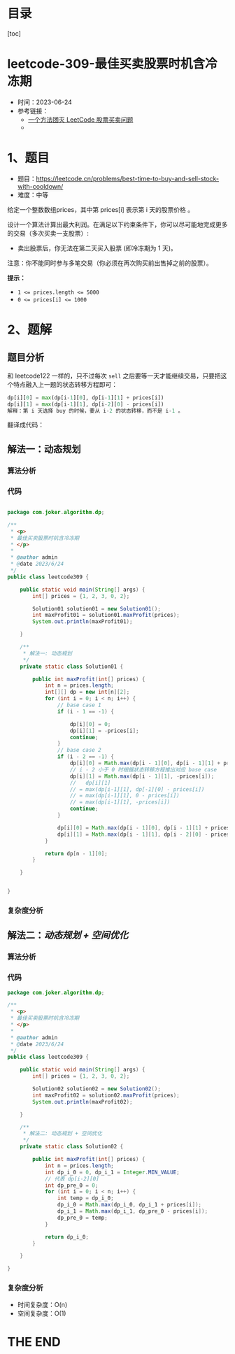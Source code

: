 # 目录

[toc]

# leetcode-309-最佳买卖股票时机含冷冻期

- 时间：2023-06-24
- 参考链接：
  - [一个方法团灭 LeetCode 股票买卖问题](https://labuladong.gitee.io/algo/di-er-zhan-a01c6/yong-dong--63ceb/yi-ge-fang-3b01b/)
  - 




# 1、题目

- 题目：https://leetcode.cn/problems/best-time-to-buy-and-sell-stock-with-cooldown/
- 难度：中等



给定一个整数数组prices，其中第  prices[i] 表示第 i 天的股票价格 。

设计一个算法计算出最大利润。在满足以下约束条件下，你可以尽可能地完成更多的交易（多次买卖一支股票）:

- 卖出股票后，你无法在第二天买入股票 (即冷冻期为 1 天)。



注意：你不能同时参与多笔交易（你必须在再次购买前出售掉之前的股票）。





**提示：**

+ `1 <= prices.length <= 5000`
+ `0 <= prices[i] <= 1000`



# 2、题解

## 题目分析

和 leetcode122 一样的，只不过每次 `sell` 之后要等一天才能继续交易，只要把这个特点融入上一题的状态转移方程即可：

```python
dp[i][0] = max(dp[i-1][0], dp[i-1][1] + prices[i])
dp[i][1] = max(dp[i-1][1], dp[i-2][0] - prices[i])
解释：第 i 天选择 buy 的时候，要从 i-2 的状态转移，而不是 i-1 。
```

翻译成代码：



## 解法一：动态规划

### 算法分析



### 代码

```java

package com.joker.algorithm.dp;

/**
 * <p>
 * 最佳买卖股票时机含冷冻期
 * </p>
 *
 * @author admin
 * @date 2023/6/24
 */
public class leetcode309 {

    public static void main(String[] args) {
        int[] prices = {1, 2, 3, 0, 2};

        Solution01 solution01 = new Solution01();
        int maxProfit01 = solution01.maxProfit(prices);
        System.out.println(maxProfit01);

    }

    /**
     * 解法一: 动态规划
     */
    private static class Solution01 {

        public int maxProfit(int[] prices) {
            int n = prices.length;
            int[][] dp = new int[n][2];
            for (int i = 0; i < n; i++) {
                // base case 1
                if (i - 1 == -1) {

                    dp[i][0] = 0;
                    dp[i][1] = -prices[i];
                    continue;
                }
                // base case 2
                if (i - 2 == -1) {
                    dp[i][0] = Math.max(dp[i - 1][0], dp[i - 1][1] + prices[i]);
                    // i - 2 小于 0 时根据状态转移方程推出对应 base case
                    dp[i][1] = Math.max(dp[i - 1][1], -prices[i]);
                    //   dp[i][1]
                    // = max(dp[i-1][1], dp[-1][0] - prices[i])
                    // = max(dp[i-1][1], 0 - prices[i])
                    // = max(dp[i-1][1], -prices[i])
                    continue;
                }

                dp[i][0] = Math.max(dp[i - 1][0], dp[i - 1][1] + prices[i]);
                dp[i][1] = Math.max(dp[i - 1][1], dp[i - 2][0] - prices[i]);
            }

            return dp[n - 1][0];
        }

    }


}

```





### 复杂度分析





## 解法二：*动态规划* *+* *空间优化*

### 算法分析





### 代码

```java
package com.joker.algorithm.dp;

/**
 * <p>
 * 最佳买卖股票时机含冷冻期
 * </p>
 *
 * @author admin
 * @date 2023/6/24
 */
public class leetcode309 {

    public static void main(String[] args) {
        int[] prices = {1, 2, 3, 0, 2};

        Solution02 solution02 = new Solution02();
        int maxProfit02 = solution02.maxProfit(prices);
        System.out.println(maxProfit02);

    }

    /**
     * 解法二: 动态规划 + 空间优化
     */
    private static class Solution02 {

        public int maxProfit(int[] prices) {
            int n = prices.length;
            int dp_i_0 = 0, dp_i_1 = Integer.MIN_VALUE;
            // 代表 dp[i-2][0]
            int dp_pre_0 = 0;
            for (int i = 0; i < n; i++) {
                int temp = dp_i_0;
                dp_i_0 = Math.max(dp_i_0, dp_i_1 + prices[i]);
                dp_i_1 = Math.max(dp_i_1, dp_pre_0 - prices[i]);
                dp_pre_0 = temp;
            }

            return dp_i_0;
        }

    }

}

```





### 复杂度分析

- 时间复杂度：O(n)
- 空间复杂度：O(1)







# THE END